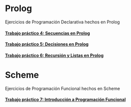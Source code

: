 # Prolog
Ejercicios de Programación Declarativa hechos en Prolog

#### [Trabajo práctico 4: Secuencias en Prolog](./Prolog-Practica/GuiaPractica4.md)
#### [Trabajo práctico 5: Decisiones en Prolog](./Prolog-Practica/GuiaPractica5.md)
#### [Trabajo práctico 6: Recursión y Listas en Prolog](./Prolog-Practica/GuiaPractica6.md)

# Scheme
Ejercicios de Programación Funcional hechos en Scheme

#### [Trabajo práctico 7: Introducción a Programación Funcional](./Scheme-Practica/GuiaPractica7.md)

